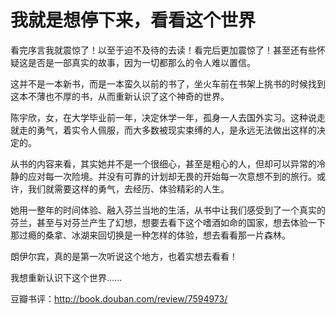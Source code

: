 # 我就是想停下来，看看这个世界

看完序言我就震惊了！以至于迫不及待的去读！看完后更加震惊了！甚至还有些怀疑这是否是一部真实的故事，因为一切都那么的令人难以置信。

这并不是一本新书，而是一本蛮久以前的书了，坐火车前在书架上挑书的时候找到这本不薄也不厚的书，从而重新认识了这个神奇的世界。

陈宇欣，女，在大学毕业前一年，决定休学一年，孤身一人去国外实习。这种说走就走的勇气，着实令人佩服，而大多数被现实束缚的人，是永远无法做出这样的决定的。

从书的内容来看，其实她并不是一个很细心，甚至是粗心的人，但却可以异常的冷静的应对每一次险境。并没有可靠的计划却无畏的开始每一次意想不到的旅行。或许，我们就需要这样的勇气，去经历、体验精彩的人生。

她用一整年的时间体验、融入芬兰当地的生活，从书中让我们感受到了一个真实的芬兰，甚至与对芬兰产生了幻想，想要去看下这个嗜酒如命的国家，想去体验一下那过瘾的桑拿、冰湖来回切换是一种怎样的体验，想去看看那一片森林。

朗伊尔宾，真的是第一次听说这个地方，也着实想去看看！

我想重新认识下这个世界……

豆瓣书评：<http://book.douban.com/review/7594973/>
